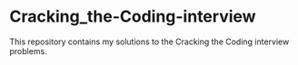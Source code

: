 # Cracking_the-Coding-interview
This repository contains my solutions to the Cracking the Coding interview problems.
